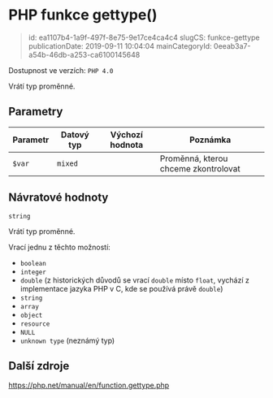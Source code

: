 PHP funkce gettype()
================================

> id: ea1107b4-1a9f-497f-8e75-9e17ce4ca4c4
> slugCS: funkce-gettype
> publicationDate: 2019-09-11 10:04:04
> mainCategoryId: 0eeab3a7-a54b-46db-a253-ca6100145648

Dostupnost ve verzích: `PHP 4.0`

Vrátí typ proměnné.

Parametry
--------------

| Parametr | Datový typ | Výchozí hodnota | Poznámka |
|-----|-----|-----|-----|
| `$var` | `mixed` |  | Proměnná, kterou chceme zkontrolovat |


Návratové hodnoty
----------------

`string`

Vrátí typ proměnné.

Vrací jednu z těchto možností:

- `boolean`
- `integer`
- `double` (z historických důvodů se vrací `double` místo `float`, vychází z implementace jazyka PHP v C, kde se používá právě `double`)
- `string`
- `array`
- `object`
- `resource`
- `NULL`
- `unknown type` (neznámý typ)

Další zdroje
------------

https://php.net/manual/en/function.gettype.php

